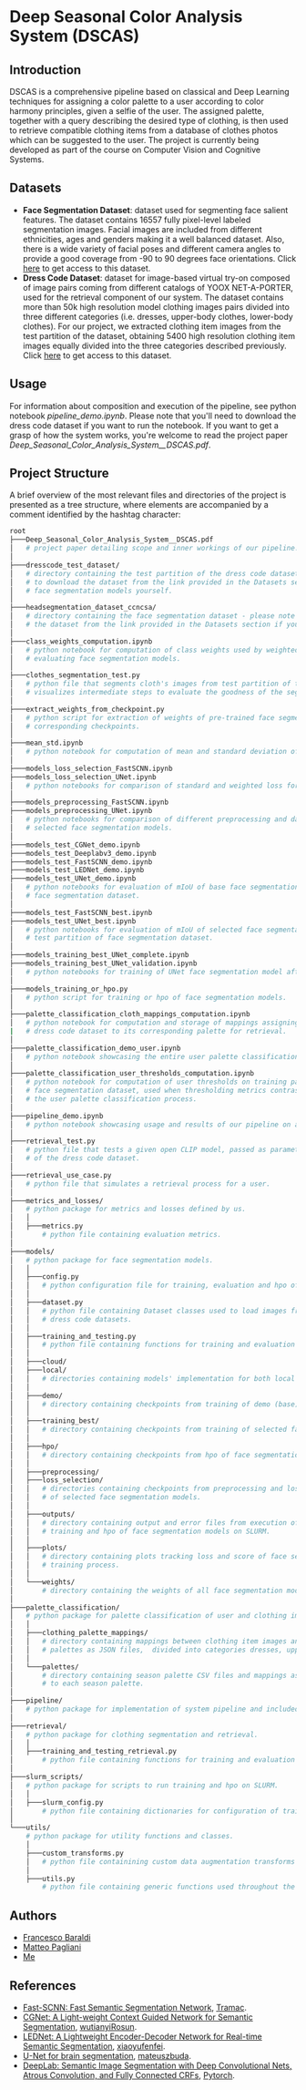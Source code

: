 # Deep Seasonal Color Analysis System (DSCAS)
## Introduction
DSCAS is a comprehensive pipeline based on classical and Deep Learning techniques for assigning a color palette to a user according to color harmony principles, given a selfie of the user. The assigned palette, together with a query describing the desired type of clothing, is then used to retrieve compatible clothing items from a database of clothes photos which can be suggested to the user. The project is currently being developed as part of the course on Computer Vision and Cognitive Systems.

## Datasets
+ __Face Segmentation Dataset__: dataset used for segmenting face salient features. The dataset contains 16557 fully pixel-level labeled segmentation images. Facial images are included from different ethnicities, ages and genders making it a well balanced dataset. Also, there is a wide variety of facial poses and different camera angles to provide a good coverage from -90 to 90 degrees face orientations. Click [here](https://store.mut1ny.com/product/face-head-segmentation-dataset-community-edition?v=cd32106bcb6d) to get access to this dataset.
+ __Dress Code Dataset__: dataset for image-based virtual try-on composed of image pairs coming from different catalogs of YOOX NET-A-PORTER, used for the retrieval component of our system. The dataset contains more than 50k high resolution model clothing images pairs divided into three different categories (i.e. dresses, upper-body clothes, lower-body clothes). For our project, we extracted clothing item images from the test partition of the dataset, obtaining 5400 high resolution clothing item images equally divided into the three categories described previously. Click [here](https://github.com/aimagelab/dress-code) to get access to this dataset.

## Usage
For information about composition and execution of the pipeline, see python notebook *pipeline_demo.ipynb*. Please note that you'll need to download the dress code dataset if you want to run the notebook. If you want to get a grasp
of how the system works, you're welcome to read the project paper *Deep_Seasonal_Color_Analysis_System__DSCAS.pdf*.

## Project Structure
A brief overview of the most relevant files and directories of the project is presented as a tree structure, where elements are accompanied by a comment
identified by the hashtag character:
```bash
root
├───Deep_Seasonal_Color_Analysis_System__DSCAS.pdf
│   # project paper detailing scope and inner workings of our pipeline.
│
├───dresscode_test_dataset/
│   # directory containing the test partition of the dress code dataset - please note that you'll have  
│   # to download the dataset from the link provided in the Datasets section if you want to train 
│   # face segmentation models yourself.
│
├───headsegmentation_dataset_ccncsa/
│   # directory containing the face segmentation dataset - please note that you'll have to download 
│   # the dataset from the link provided in the Datasets section if you want to run the system pipeline.
│
├───class_weights_computation.ipynb
│   # python notebook for computation of class weights used by weighted mIoU and weighted loss when 
│   # evaluating face segmentation models.
│
├───clothes_segmentation_test.py
│   # python file that segments cloth's images from test partition of the dress code dataset and 
│   # visualizes intermediate steps to evaluate the goodness of the segmentation.
│
├───extract_weights_from_checkpoint.py
│   # python script for extraction of weights of pre-trained face segmentation models from their 
│   # corresponding checkpoints.
│
├───mean_std.ipynb
│   # python notebook for computation of mean and standard deviation of face segmentation dataset images.
│
├───models_loss_selection_FastSCNN.ipynb
├───models_loss_selection_UNet.ipynb
│   # python notebooks for comparison of standard and weighted loss for selected face segmentation models.
│
├───models_preprocessing_FastSCNN.ipynb
├───models_preprocessing_UNet.ipynb
│   # python notebooks for comparison of different preprocessing and data augmentation transforms for 
│   # selected face segmentation models.
│
├───models_test_CGNet_demo.ipynb
├───models_test_Deeplabv3_demo.ipynb
├───models_test_FastSCNN_demo.ipynb
├───models_test_LEDNet_demo.ipynb
├───models_test_UNet_demo.ipynb
│   # python notebooks for evaluation of mIoU of base face segmentation models on test partition of 
│   # face segmentation dataset.
│
├───models_test_FastSCNN_best.ipynb
├───models_test_UNet_best.ipynb
│   # python notebooks for evaluation of mIoU of selected face segmentation models after hpo on 
│   # test partition of face segmentation dataset.
│
├───models_training_best_UNet_complete.ipynb
├───models_training_best_UNet_validation.ipynb
│   # python notebooks for training of UNet face segmentation model after hpo on Google Colab.
│
├───models_training_or_hpo.py
│   # python script for training or hpo of face segmentation models.
│
├───palette_classification_cloth_mappings_computation.ipynb
│   # python notebook for computation and storage of mappings assigning each clothing item of  
|   # dress code dataset to its corresponding palette for retrieval.
│
├───palette_classification_demo_user.ipynb
│   # python notebook showcasing the entire user palette classification process.
│
├───palette_classification_user_thresholds_computation.ipynb
│   # python notebook for computation of user thresholds on training partition of 
│   # face segmentation dataset, used when thresholding metrics contrast, intensity and value during 
│   # the user palette classification process.
│
├───pipeline_demo.ipynb
│   # python notebook showcasing usage and results of our pipeline on a real image.
│
├───retrieval_test.py
│   # python file that tests a given open CLIP model, passed as parameter, over the test partition 
│   # of the dress code dataset.
│
├───retrieval_use_case.py
│   # python file that simulates a retrieval process for a user.
│
├───metrics_and_losses/
│   # python package for metrics and losses defined by us.
│   │
│   ├───metrics.py
│       # python file containing evaluation metrics.
│
├───models/
│   # python package for face segmentation models.
│   │
│   ├───config.py
│   │   # python configuration file for training, evaluation and hpo of face segmentation models.
│   │
│   ├───dataset.py
│   │   # python file containing Dataset classes used to load images from face segmentation and 
│   │   # dress code datasets.
│   │
│   ├───training_and_testing.py
│   │   # python file containing functions for training and evaluation of face segmentation models.
│   │
│   ├───cloud/
│   ├───local/
│   │   # directories containing models' implementation for both local and cloud face segmentation models.
│   │   
│   ├───demo/
│   │   # directory containing checkpoints from training of demo (base) face segmentation models.
│   │
│   ├───training_best/
│   │   # directory containing checkpoints from training of selected face segmentation models after hpo.
│   │
│   ├───hpo/
│   │   # directory containing checkpoints from hpo of face segmentation models.
│   │
│   ├───preprocessing/
│   ├───loss_selection/
│   │   # directories containing checkpoints from preprocessing and loss comparison experiments 
│   │   # of selected face segmentation models.
│   │
│   ├───outputs/
│   │   # directory containing output and error files from execution of scripts to run 
│   │   # training and hpo of face segmentation models on SLURM.
│   │
│   ├───plots/
│   │   # directory containing plots tracking loss and score of face segmentation models during the 
│   │   # training process.
│   │
│   └───weights/
│       # directory containing the weights of all face segmentation models trained by us.
│   
├───palette_classification/
│   # python package for palette classification of user and clothing images.
│   │
│   ├───clothing_palette_mappings/
│   │   # directory containing mappings between clothing item images and their corresponding season 
│   │   # palettes as JSON files,  divided into categories dresses, upper-body and lower-body.
│   │
│   └───palettes/
│       # directory containing season palette CSV files and mappings assigning a unique id 
│       # to each season palette.
│   
├───pipeline/
│   # python package for implementation of system pipeline and included components.
│   
├───retrieval/
│   # python package for clothing segmentation and retrieval.
│   │
│   ├───training_and_testing_retrieval.py
│       # python file containing functions for training and evaluation of retrieval component.
│   
├───slurm_scripts/
│   # python package for scripts to run training and hpo on SLURM.
│   │
│   ├───slurm_config.py
│       # python file containing dictionaries for configuration of training and hpo processes.
│   
└───utils/
    # python package for utility functions and classes.
    │
    ├───custom_transforms.py
    │   # python file containining custom data augmentation transforms for face segmentation models.
    │   
    ├───utils.py
        # python file containing generic functions used throughout the project.
```

## Authors

- [Francesco Baraldi](https://github.com/francescobaraldi)
- [Matteo Pagliani](https://github.com/MatteoPagliani)
- [Me](https://github.com/mrcmich)

## References

- [Fast-SCNN: Fast Semantic Segmentation Network](https://github.com/Tramac/Fast-SCNN-pytorch), [Tramac](https://github.com/Tramac).
- [CGNet: A Light-weight Context Guided Network for Semantic Segmentation](https://github.com/wutianyiRosun/CGNet), [wutianyiRosun](https://github.com/wutianyiRosun).
- [LEDNet: A Lightweight Encoder-Decoder Network for Real-time Semantic Segmentation](https://github.com/xiaoyufenfei/LEDNet), [xiaoyufenfei](https://github.com/xiaoyufenfei).
- [U-Net for brain segmentation](https://github.com/mateuszbuda/brain-segmentation-pytorch), [mateuszbuda](https://github.com/mateuszbuda).
- [DeepLab: Semantic Image Segmentation with Deep Convolutional Nets, Atrous Convolution, and Fully Connected CRFs](https://arxiv.org/abs/1606.00915), [Pytorch](https://pytorch.org/hub/pytorch_vision_deeplabv3_resnet101/).
